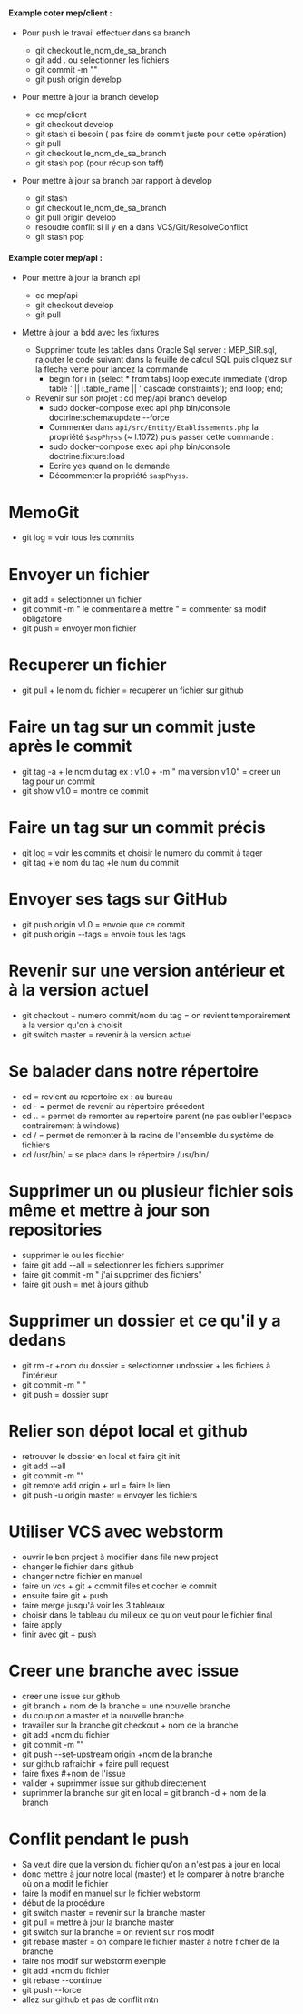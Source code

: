 #### Example coter mep/client :
- Pour push le travail effectuer dans sa branch
   - git checkout le_nom_de_sa_branch
   - git add . ou selectionner les fichiers 
   - git commit -m ""
   - git push origin develop
   
- Pour mettre à jour la branch develop
   - cd mep/client
   - git checkout develop
   - git stash si besoin ( pas faire de commit juste pour cette opération)
   - git pull 
   - git checkout le_nom_de_sa_branch 
   - git stash pop (pour récup son taff)
   
- Pour mettre à jour sa branch par rapport à develop
   - git stash
   - git checkout le_nom_de_sa_branch
   - git pull origin develop
   - resoudre conflit si il y en a dans VCS/Git/ResolveConflict
   - git stash pop
   
#### Example coter mep/api :

- Pour mettre à jour la branch api
   - cd mep/api
   - git checkout develop
   - git pull 
   
- Mettre à jour la bdd avec les fixtures
   - Supprimer toute les tables dans Oracle Sql server : MEP_SIR.sql, rajouter le code suivant dans la feuille de calcul SQL puis cliquez sur la fleche verte pour lancez la commande
     - begin
        for i in (select * from tabs) loop
        execute immediate ('drop table ' || i.table_name || ' cascade constraints');
        end loop;
        end; 
    - Revenir sur son projet : cd mep/api branch develop
      - sudo docker-compose exec api php bin/console doctrine:schema:update --force
      - Commenter dans `api/src/Entity/Etablissements.php` la propriété `$aspPhyss` (~ l.1072) puis passer cette commande :
      - sudo docker-compose exec api php bin/console doctrine:fixture:load
      - Ecrire yes quand on le demande 
      - Décommenter la propriété `$aspPhyss`.
   
   
# MemoGit

- git log = voir tous les commits

# Envoyer un fichier 
- git add = selectionner un fichier
- git commit -m " le commentaire à mettre " = commenter sa modif obligatoire
- git push = envoyer mon fichier

# Recuperer un fichier
- git pull + le nom du fichier = recuperer un fichier sur github

# Faire un tag sur un commit juste après le commit 
- git tag -a + le nom du tag ex : v1.0 + -m " ma version v1.0" = creer un tag pour un commit
- git show v1.0 = montre ce commit

# Faire un tag sur un commit précis
- git log = voir les commits et choisir le numero du commit à tager
- git tag +le nom du tag +le num du commit

# Envoyer ses tags sur GitHub
- git push origin v1.0 = envoie que ce commit
- git push origin --tags = envoie tous les tags

# Revenir sur une version antérieur et à la version actuel
- git checkout + numero commit/nom du tag = on revient temporairement à la version qu'on à choisit
- git switch master = revenir à la version actuel

# Se balader dans notre répertoire
-  cd = revient au repertoire ex : au bureau
-  cd - = permet de revenir au répertoire précedent
-  cd .. = permet de remonter au répertoire parent (ne pas oublier l'espace contrairement à windows)
-  cd / = permet de remonter à la racine de l'ensemble du système de fichiers
-  cd /usr/bin/ = se place dans le répertoire /usr/bin/

# Supprimer un ou plusieur fichier sois même et mettre à jour son repositories
- supprimer le ou les ficchier
- faire git add --all = selectionner les fichiers supprimer
- faire git commit -m " j'ai supprimer des fichiers"
- faire git push = met à jours github

# Supprimer un dossier et ce qu'il y a dedans
- git rm -r +nom du  dossier = selectionner undossier + les fichiers à l'intérieur
- git commit -m " "
- git push = dossier supr

# Relier son dépot local et github
- retrouver le dossier en local et faire git init
- git add --all
- git  commit -m ""
- git remote add origin + url = faire le lien
- git push  -u origin master = envoyer les fichiers

# Utiliser VCS avec webstorm

- ouvrir le bon project à modifier dans file new project
- changer le fichier dans github
- changer notre fichier en manuel
- faire un vcs + git + commit files et cocher le commit
- ensuite faire git + push 
- faire merge jusqu'à voir les 3 tableaux
- choisir dans le tableau du milieux ce qu'on veut pour le fichier final 
- faire apply
- finir avec git + push

# Creer une branche avec issue

 - creer une issue sur github
 - git branch + nom de la branche = une nouvelle branche
 - du coup on a master et la nouvelle branche
 - travailler sur la branche git checkout + nom de la branche
 - git add +nom du fichier
 - git commit -m ""
 - git push --set-upstream origin +nom de la branche
 - sur github rafraichir + faire pull request
 - faire fixes #+nom de l'issue
 - valider + suprimmer issue sur github directement
 - suprimmer la branche sur git en local = git branch -d + nom de la branch
 
 # Conflit pendant le push
  
  - Sa veut dire que la version du fichier qu'on a n'est pas à jour en local
  - donc mettre à jour notre local (master) et le comparer à notre branche où on a modif le fichier
  - faire la modif en manuel sur le fichier webstorm
  - début de la procédure
  - git switch master = revenir sur la branche master
  - git pull = mettre à jour la branche master
  - git switch sur la branche = on revient sur nos modif
  - git rebase master = on compare le fichier master à notre fichier de la branche
  - faire nos modif sur webstorm exemple
  - git add +nom du fichier
  - git rebase --continue
  - git push --force
  - allez sur github et pas de conflit mtn
